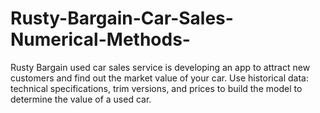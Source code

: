 # Rusty-Bargain-Car-Sales-Numerical-Methods-
Rusty Bargain used car sales service is developing an app to attract new customers and find out the market value of your car. Use historical data: technical specifications, trim versions, and prices to build the model to determine the value of a used car.
